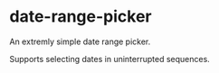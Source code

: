 # date-range-picker

An extremly simple date range picker.

Supports selecting dates in uninterrupted sequences.


